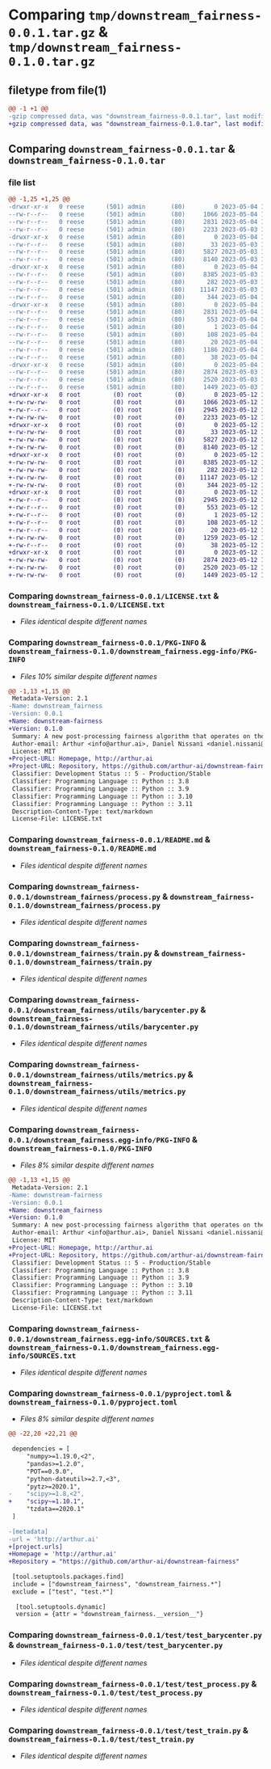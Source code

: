 # Comparing `tmp/downstream_fairness-0.0.1.tar.gz` & `tmp/downstream_fairness-0.1.0.tar.gz`

## filetype from file(1)

```diff
@@ -1 +1 @@
-gzip compressed data, was "downstream_fairness-0.0.1.tar", last modified: Thu May  4 14:22:20 2023, max compression
+gzip compressed data, was "downstream_fairness-0.1.0.tar", last modified: Fri May 12 15:45:06 2023, max compression
```

## Comparing `downstream_fairness-0.0.1.tar` & `downstream_fairness-0.1.0.tar`

### file list

```diff
@@ -1,25 +1,25 @@
-drwxr-xr-x   0 reese      (501) admin       (80)        0 2023-05-04 14:22:20.947023 downstream_fairness-0.0.1/
--rw-r--r--   0 reese      (501) admin       (80)     1066 2023-05-04 14:11:41.000000 downstream_fairness-0.0.1/LICENSE.txt
--rw-r--r--   0 reese      (501) admin       (80)     2831 2023-05-04 14:22:20.946921 downstream_fairness-0.0.1/PKG-INFO
--rw-r--r--   0 reese      (501) admin       (80)     2233 2023-05-03 17:08:16.000000 downstream_fairness-0.0.1/README.md
-drwxr-xr-x   0 reese      (501) admin       (80)        0 2023-05-04 14:22:20.945615 downstream_fairness-0.0.1/downstream_fairness/
--rw-r--r--   0 reese      (501) admin       (80)       33 2023-05-03 17:08:16.000000 downstream_fairness-0.0.1/downstream_fairness/__init__.py
--rw-r--r--   0 reese      (501) admin       (80)     5827 2023-05-03 17:08:16.000000 downstream_fairness-0.0.1/downstream_fairness/process.py
--rw-r--r--   0 reese      (501) admin       (80)     8140 2023-05-03 17:08:16.000000 downstream_fairness-0.0.1/downstream_fairness/train.py
-drwxr-xr-x   0 reese      (501) admin       (80)        0 2023-05-04 14:22:20.946412 downstream_fairness-0.0.1/downstream_fairness/utils/
--rw-r--r--   0 reese      (501) admin       (80)     8385 2023-05-03 17:08:16.000000 downstream_fairness-0.0.1/downstream_fairness/utils/barycenter.py
--rw-r--r--   0 reese      (501) admin       (80)      282 2023-05-03 17:08:16.000000 downstream_fairness-0.0.1/downstream_fairness/utils/constants.py
--rw-r--r--   0 reese      (501) admin       (80)    11147 2023-05-03 17:08:16.000000 downstream_fairness-0.0.1/downstream_fairness/utils/metrics.py
--rw-r--r--   0 reese      (501) admin       (80)      344 2023-05-04 14:11:41.000000 downstream_fairness-0.0.1/downstream_fairness/version.py
-drwxr-xr-x   0 reese      (501) admin       (80)        0 2023-05-04 14:22:20.946118 downstream_fairness-0.0.1/downstream_fairness.egg-info/
--rw-r--r--   0 reese      (501) admin       (80)     2831 2023-05-04 14:22:20.000000 downstream_fairness-0.0.1/downstream_fairness.egg-info/PKG-INFO
--rw-r--r--   0 reese      (501) admin       (80)      553 2023-05-04 14:22:20.000000 downstream_fairness-0.0.1/downstream_fairness.egg-info/SOURCES.txt
--rw-r--r--   0 reese      (501) admin       (80)        1 2023-05-04 14:22:20.000000 downstream_fairness-0.0.1/downstream_fairness.egg-info/dependency_links.txt
--rw-r--r--   0 reese      (501) admin       (80)      108 2023-05-04 14:22:20.000000 downstream_fairness-0.0.1/downstream_fairness.egg-info/requires.txt
--rw-r--r--   0 reese      (501) admin       (80)       20 2023-05-04 14:22:20.000000 downstream_fairness-0.0.1/downstream_fairness.egg-info/top_level.txt
--rw-r--r--   0 reese      (501) admin       (80)     1186 2023-05-04 14:19:21.000000 downstream_fairness-0.0.1/pyproject.toml
--rw-r--r--   0 reese      (501) admin       (80)       38 2023-05-04 14:22:20.947050 downstream_fairness-0.0.1/setup.cfg
-drwxr-xr-x   0 reese      (501) admin       (80)        0 2023-05-04 14:22:20.946742 downstream_fairness-0.0.1/test/
--rw-r--r--   0 reese      (501) admin       (80)     2874 2023-05-03 17:08:16.000000 downstream_fairness-0.0.1/test/test_barycenter.py
--rw-r--r--   0 reese      (501) admin       (80)     2520 2023-05-03 17:08:16.000000 downstream_fairness-0.0.1/test/test_process.py
--rw-r--r--   0 reese      (501) admin       (80)     1449 2023-05-03 17:08:16.000000 downstream_fairness-0.0.1/test/test_train.py
+drwxr-xr-x   0 root         (0) root         (0)        0 2023-05-12 15:45:06.531467 downstream_fairness-0.1.0/
+-rw-rw-rw-   0 root         (0) root         (0)     1066 2023-05-12 15:44:46.000000 downstream_fairness-0.1.0/LICENSE.txt
+-rw-r--r--   0 root         (0) root         (0)     2945 2023-05-12 15:45:06.531467 downstream_fairness-0.1.0/PKG-INFO
+-rw-rw-rw-   0 root         (0) root         (0)     2233 2023-05-12 15:44:46.000000 downstream_fairness-0.1.0/README.md
+drwxr-xr-x   0 root         (0) root         (0)        0 2023-05-12 15:45:06.526467 downstream_fairness-0.1.0/downstream_fairness/
+-rw-rw-rw-   0 root         (0) root         (0)       33 2023-05-12 15:44:46.000000 downstream_fairness-0.1.0/downstream_fairness/__init__.py
+-rw-rw-rw-   0 root         (0) root         (0)     5827 2023-05-12 15:44:46.000000 downstream_fairness-0.1.0/downstream_fairness/process.py
+-rw-rw-rw-   0 root         (0) root         (0)     8140 2023-05-12 15:44:46.000000 downstream_fairness-0.1.0/downstream_fairness/train.py
+drwxr-xr-x   0 root         (0) root         (0)        0 2023-05-12 15:45:06.529467 downstream_fairness-0.1.0/downstream_fairness/utils/
+-rw-rw-rw-   0 root         (0) root         (0)     8385 2023-05-12 15:44:46.000000 downstream_fairness-0.1.0/downstream_fairness/utils/barycenter.py
+-rw-rw-rw-   0 root         (0) root         (0)      282 2023-05-12 15:44:46.000000 downstream_fairness-0.1.0/downstream_fairness/utils/constants.py
+-rw-rw-rw-   0 root         (0) root         (0)    11147 2023-05-12 15:44:46.000000 downstream_fairness-0.1.0/downstream_fairness/utils/metrics.py
+-rw-rw-rw-   0 root         (0) root         (0)      344 2023-05-12 15:44:46.000000 downstream_fairness-0.1.0/downstream_fairness/version.py
+drwxr-xr-x   0 root         (0) root         (0)        0 2023-05-12 15:45:06.528467 downstream_fairness-0.1.0/downstream_fairness.egg-info/
+-rw-r--r--   0 root         (0) root         (0)     2945 2023-05-12 15:45:06.000000 downstream_fairness-0.1.0/downstream_fairness.egg-info/PKG-INFO
+-rw-r--r--   0 root         (0) root         (0)      553 2023-05-12 15:45:06.000000 downstream_fairness-0.1.0/downstream_fairness.egg-info/SOURCES.txt
+-rw-r--r--   0 root         (0) root         (0)        1 2023-05-12 15:45:06.000000 downstream_fairness-0.1.0/downstream_fairness.egg-info/dependency_links.txt
+-rw-r--r--   0 root         (0) root         (0)      108 2023-05-12 15:45:06.000000 downstream_fairness-0.1.0/downstream_fairness.egg-info/requires.txt
+-rw-r--r--   0 root         (0) root         (0)       20 2023-05-12 15:45:06.000000 downstream_fairness-0.1.0/downstream_fairness.egg-info/top_level.txt
+-rw-rw-rw-   0 root         (0) root         (0)     1259 2023-05-12 15:44:46.000000 downstream_fairness-0.1.0/pyproject.toml
+-rw-r--r--   0 root         (0) root         (0)       38 2023-05-12 15:45:06.531467 downstream_fairness-0.1.0/setup.cfg
+drwxr-xr-x   0 root         (0) root         (0)        0 2023-05-12 15:45:06.530467 downstream_fairness-0.1.0/test/
+-rw-rw-rw-   0 root         (0) root         (0)     2874 2023-05-12 15:44:46.000000 downstream_fairness-0.1.0/test/test_barycenter.py
+-rw-rw-rw-   0 root         (0) root         (0)     2520 2023-05-12 15:44:46.000000 downstream_fairness-0.1.0/test/test_process.py
+-rw-rw-rw-   0 root         (0) root         (0)     1449 2023-05-12 15:44:46.000000 downstream_fairness-0.1.0/test/test_train.py
```

### Comparing `downstream_fairness-0.0.1/LICENSE.txt` & `downstream_fairness-0.1.0/LICENSE.txt`

 * *Files identical despite different names*

### Comparing `downstream_fairness-0.0.1/PKG-INFO` & `downstream_fairness-0.1.0/downstream_fairness.egg-info/PKG-INFO`

 * *Files 10% similar despite different names*

```diff
@@ -1,13 +1,15 @@
 Metadata-Version: 2.1
-Name: downstream_fairness
-Version: 0.0.1
+Name: downstream-fairness
+Version: 0.1.0
 Summary: A new post-processing fairness algorithm that operates on the output probabilities of a binary classifier
 Author-email: Arthur <info@arthur.ai>, Daniel Nissani <daniel.nissani@arthur.ai>
 License: MIT
+Project-URL: Homepage, http://arthur.ai
+Project-URL: Repository, https://github.com/arthur-ai/downstream-fairness
 Classifier: Development Status :: 5 - Production/Stable
 Classifier: Programming Language :: Python :: 3.8
 Classifier: Programming Language :: Python :: 3.9
 Classifier: Programming Language :: Python :: 3.10
 Classifier: Programming Language :: Python :: 3.11
 Description-Content-Type: text/markdown
 License-File: LICENSE.txt
```

### Comparing `downstream_fairness-0.0.1/README.md` & `downstream_fairness-0.1.0/README.md`

 * *Files identical despite different names*

### Comparing `downstream_fairness-0.0.1/downstream_fairness/process.py` & `downstream_fairness-0.1.0/downstream_fairness/process.py`

 * *Files identical despite different names*

### Comparing `downstream_fairness-0.0.1/downstream_fairness/train.py` & `downstream_fairness-0.1.0/downstream_fairness/train.py`

 * *Files identical despite different names*

### Comparing `downstream_fairness-0.0.1/downstream_fairness/utils/barycenter.py` & `downstream_fairness-0.1.0/downstream_fairness/utils/barycenter.py`

 * *Files identical despite different names*

### Comparing `downstream_fairness-0.0.1/downstream_fairness/utils/metrics.py` & `downstream_fairness-0.1.0/downstream_fairness/utils/metrics.py`

 * *Files identical despite different names*

### Comparing `downstream_fairness-0.0.1/downstream_fairness.egg-info/PKG-INFO` & `downstream_fairness-0.1.0/PKG-INFO`

 * *Files 8% similar despite different names*

```diff
@@ -1,13 +1,15 @@
 Metadata-Version: 2.1
-Name: downstream-fairness
-Version: 0.0.1
+Name: downstream_fairness
+Version: 0.1.0
 Summary: A new post-processing fairness algorithm that operates on the output probabilities of a binary classifier
 Author-email: Arthur <info@arthur.ai>, Daniel Nissani <daniel.nissani@arthur.ai>
 License: MIT
+Project-URL: Homepage, http://arthur.ai
+Project-URL: Repository, https://github.com/arthur-ai/downstream-fairness
 Classifier: Development Status :: 5 - Production/Stable
 Classifier: Programming Language :: Python :: 3.8
 Classifier: Programming Language :: Python :: 3.9
 Classifier: Programming Language :: Python :: 3.10
 Classifier: Programming Language :: Python :: 3.11
 Description-Content-Type: text/markdown
 License-File: LICENSE.txt
```

### Comparing `downstream_fairness-0.0.1/downstream_fairness.egg-info/SOURCES.txt` & `downstream_fairness-0.1.0/downstream_fairness.egg-info/SOURCES.txt`

 * *Files identical despite different names*

### Comparing `downstream_fairness-0.0.1/pyproject.toml` & `downstream_fairness-0.1.0/pyproject.toml`

 * *Files 8% similar despite different names*

```diff
@@ -22,20 +22,21 @@
 
 dependencies = [
     "numpy>=1.19.0,<2",
     "pandas>=1.2.0",
     "POT==0.9.0",
     "python-dateutil>=2.7,<3",
     "pytz>=2020.1",
-    "scipy>=1.8,<2",
+    "scipy~=1.10.1",
     "tzdata==2020.1"
 ]
 
-[metadata]
-url = 'http://arthur.ai'
+[project.urls]
+Homepage = 'http://arthur.ai'
+Repository = "https://github.com/arthur-ai/downstream-fairness"
 
 [tool.setuptools.packages.find]
 include = ["downstream_fairness", "downstream_fairness.*"]
 exclude = ["test", "test.*"]
 
  [tool.setuptools.dynamic]
  version = {attr = "downstream_fairness.__version__"}
```

### Comparing `downstream_fairness-0.0.1/test/test_barycenter.py` & `downstream_fairness-0.1.0/test/test_barycenter.py`

 * *Files identical despite different names*

### Comparing `downstream_fairness-0.0.1/test/test_process.py` & `downstream_fairness-0.1.0/test/test_process.py`

 * *Files identical despite different names*

### Comparing `downstream_fairness-0.0.1/test/test_train.py` & `downstream_fairness-0.1.0/test/test_train.py`

 * *Files identical despite different names*

